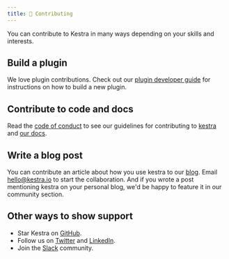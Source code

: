 ```yaml
---
title: 🤝 Contributing
---
```


You can contribute to Kestra in many ways depending on your skills and interests.


## Build a plugin

We love plugin contributions. Check out our [plugin developer guide](../10.plugin-developer-guide/index.md) for instructions on how to build a new plugin.


## Contribute to code and docs

Read the [code of conduct](./01.code-of-conduct.md) to see our guidelines for contributing to [kestra](./02.kestra.md) and [our docs](./03.docs.md).


## Write a blog post

You can contribute an article about how you use kestra to our [blog](../../blogs). Email [hello@kestra.io](mailto:hello@kestra.io) to start the collaboration. And if you wrote a post mentioning kestra on your personal blog, we'd be happy to feature it in our community section.

## Other ways to show support

- Star Kestra on [GitHub](https://github.com/kestra-io/kestra).
- Follow us on [Twitter](https://twitter.com/kestra_io) and [LinkedIn](https://www.linkedin.com/company/kestra).
- Join the [Slack](https://kestra.io/slack) community.
